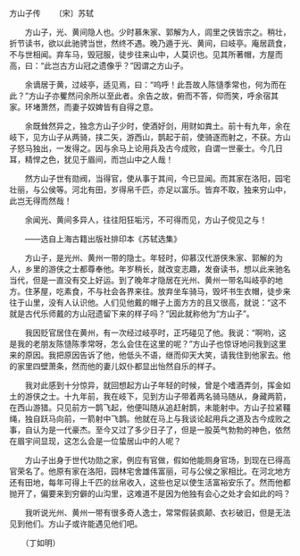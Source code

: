 方山子传
　　〔宋〕苏轼

　　方山子，光、黄间隐人也。少时慕朱家、郭解为人，闾里之侠皆宗之。稍壮，折节读书，欲以此驰骋当世，然终不遇。晚乃遁于光、黄间，曰岐亭。庵居蔬食，不与世相闻。弃车马，毁冠服，徒步往来山中，人莫识也。见其所著帽，方屋而高，曰：“此岂古方山冠之遗像乎？”因谓之方山子。

　　余谪居于黄，过岐亭，适见焉，曰：“呜呼！此吾故人陈慥季常也，何为而在此？”方山子亦矍然问余所以至此者。余告之故，俯而不答，仰而笑，呼余宿其家。环堵萧然，而妻子奴婢皆有自得之意。

　　余既耸然异之，独念方山子少时，使酒好剑，用财如粪土。前十有九年，余在岐下，见方山子从两骑，挟二矢，游西山，鹊起于前，使骑逐而射之，不获。方山子怒马独出，一发得之。因与余马上论用兵及古今成败，自谓一世豪士。今几日耳，精悍之色，犹见于眉间，而岂山中之人哉！

　　然方山子世有勋阀，当得官，使从事于其间，今已显闻。而其家在洛阳，园宅壮丽，与公侯等。河北有田，岁得帛千匹，亦足以富乐。皆弃不取，独来穷山中，此岂无得而然哉！

　　余闻光、黄间多异人，往往阳狂垢污，不可得而见，方山子傥见之与！

　　——选自上海古籍出版社排印本《苏轼选集》　　

　　方山子，是光州、黄州一带的隐士。年轻时，仰慕汉代游侠朱家、郭解的为人，乡里的游侠之士都尊奉他。年岁稍长，就改变志趣，发奋读书，想以此来驰名当代，但是一直没有交上好运。到了晚年才隐居在光州、黄州一带名叫岐亭的地方。住茅屋，吃素食，不与社会各界来往。放弃坐车骑马，毁坏书生衣帽，徒步来往于山里，没有人认识他。人们见他戴的帽子上面方方的且又很高，就说：“这不就是古代乐师戴的方山冠遗留下来的样子吗？”因此就称他为“方山子”。

　　我因贬官居住在黄州，有一次经过岐亭时，正巧碰见了他。我说：“啊哟，这是我的老朋友陈慥陈季常呀，怎么会住在这里的呢？”方山子也惊讶地问我到这里来的原因。我把原因告诉了他，他低头不语，继而仰天大笑，请我住到他家去。他的家里四壁萧条，然而他的妻儿奴仆都显出怡然自乐的样子。

　　我对此感到十分惊异，就回想起方山子年轻的时候，曾是个嗜酒弄剑，挥金如土的游侠之士。十九年前，我在岐下，见到方山子带着两名骑马随从，身藏两箭，在西山游猎。只见前方一鹊飞起，他便叫随从追赶射鹊，未能射中。方山子拉紧韁绳，独自跃马向前，一箭射中飞鹊。他就在马上与我谈论起用兵之道及古今成败之事，自认为是一代豪杰。至今又过了多少日子了，但是一股英气勃勃的神色，依然在眉宇间显现，这怎么会是一位蛰居山中的人呢？

　　方山子出身于世代功勋之家，例应有官做，假如他能厕身官场，到现在已得高官荣名了。他原有家在洛阳，园林宅舍雄伟富丽，可与公侯之家相比。在河北地方还有田地，每年可得上千匹的丝帛收入，这些也足以使生活富裕安乐了。然而他都抛开了，偏要来到穷僻的山沟里，这难道不是因为他独有会心之处才会如此的吗？

　　我听说光州、黄州一带有很多奇人逸士，常常假装疯颠、衣衫破旧，但是无法见到他们。方山子或许能遇见他们吧。

　　（丁如明） 


